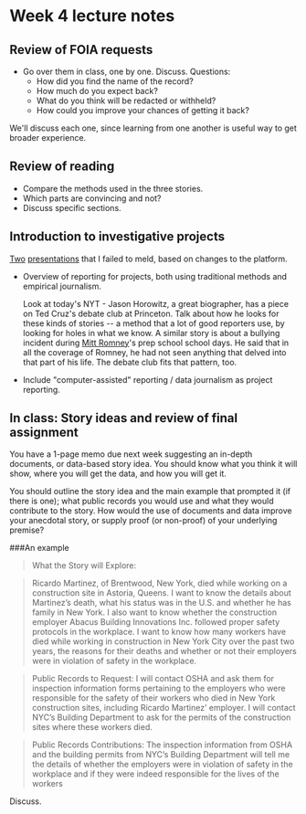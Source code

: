 # Week 4 lecture notes 

## Review of FOIA requests
* Go over them in class, one by one. Discuss. Questions: 
	* How did you find the name of the record?
	* How much do you expect back? 
	* What do you think will be redacted or withheld?
	* How could you improve your chances of getting it back? 
	
We'll discuss each one, since learning from one another is useful way to get broader experience.

## Review of reading

* Compare the methods used in the three stories. 
* Which parts are convincing and not? 
* Discuss specific sections.

## Introduction to investigative projects 
[Two](http://slides.com/sarahcnyt/columbia-skills) [presentations](http://slides.com/sarahcnyt/proving-an-investigative-hypothesis#/) that I failed to meld, based on changes to the platform.   

* Overview of reporting for projects, both using traditional methods and empirical journalism.

  Look at today's NYT - Jason Horowitz, a great biographer, has a piece on Ted Cruz's debate club at Princeton. Talk about how he looks for these kinds of stories -- a method that a lot of good reporters use, by looking for holes in what we know. A similar story is about a bullying incident during  [Mitt Romney](http://www.washingtonpost.com/politics/mitt-romneys-prep-school-classmates-recall-pranks-but-also-troubling-incidents/2012/05/10/gIQA3WOKFU_story.html)'s prep school school days. He said that in all the coverage of Romney, he had not seen anything that delved into that part of his life. The debate club fits that pattern, too. 
  

* Include "computer-assisted" reporting / data journalism as project reporting. 

## In class: Story ideas and review of final assignment
You have a 1-page memo due next week suggesting an in-depth documents, or data-based story idea. You should know what you think it will show, where you will get the data, and how you will get it.

You should outline the story idea and the main example that prompted it (if there is one); what public records you would use and what they would contribute to the story. How would the use of documents and data improve your anecdotal story, or supply proof (or non-proof) of your underlying premise? 


###An example

> What the Story will Explore:

> Ricardo Martinez, of Brentwood, New York, died while working on a construction site in Astoria, Queens. I want to know the details about Martinez’s death, what his status was in the U.S. and whether he has family in New York. I also want to know whether the construction employer Abacus Building Innovations Inc. followed proper safety protocols in the workplace. I want to know how many workers have died while working in construction in New York City over the past two years, the reasons for their deaths and whether or not their employers were in violation of safety in the workplace.

> Public Records to Request: 
> I will contact OSHA and ask them for inspection information forms pertaining to the employers who were responsible for the safety of their workers who died in New York construction sites, including Ricardo Martinez’ employer. I will contact NYC’s Building Department to ask for the permits of the construction sites where these workers died.

> Public Records Contributions: 
> The inspection information from OSHA and the building permits from NYC’s Building Department will tell me the details of whether the employers were in violation of safety in the workplace and if they were indeed responsible for the lives of the workers 
 
Discuss.
